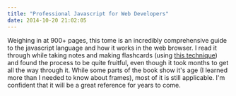 ```yaml
---
title: "Professional Javascript for Web Developers"
date: 2014-10-20 21:02:05
---
```


Weighing in at 900+ pages, this tome is an incredibly comprehensive guide to the javascript language and how it works in the web browser. I read it through while taking notes and making flashcards (using [this technique][1]) and found the process to be quite fruitful, even though it took months to get all the way through it. While some parts of the book show it's age (I learned more than I needed to know about frames), most of it is still applicable. I'm confident that it will be a great reference for years to come.

 [1]: http://sivers.org/learn-js
